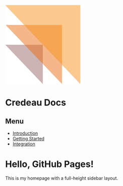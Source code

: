 <link rel="stylesheet" href="assets/css/style.css" />

<div class="header">
  <img src="assets/images/credeaulogo.png" alt="Credeau Logo" class="logo" />
  <h1 class="title">Credeau Docs</h1>
</div>

<div class="layout"> 
  <div class="sidebar">
    <h2>Menu</h2>
    <ul>
      <li><a href="introduction.html">Introduction</a></li>
      <li><a href="gettingstarted.html">Getting Started</a></li>
      <li><a href="integration.html">Integration</a></li>
    </ul>
  </div>

  <div class="content">
    <h1>Hello, GitHub Pages!</h1>
    <p>This is my homepage with a full-height sidebar layout.</p>
  </div>
</div>
